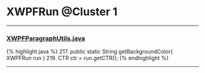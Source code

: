 # XWPFRun @Cluster 1

***

### [XWPFParagraphUtils.java](https://searchcode.com/codesearch/view/12208683/)
{% highlight java %}
217. public static String getBackgroundColor( XWPFRun run )
219.     CTR ctr = run.getCTR();
{% endhighlight %}

***

